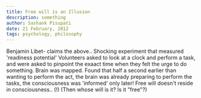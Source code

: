 ```yaml
---
title: Free will is an Illusion
description: something
author: Sashank Pisupati
date: 21 February, 2012
tags: psychology, philosophy
---
```


Benjamin Libet- claims the above..
Shocking experiment that measured 'readiness potential'
Volunteers asked to look at a clock and perform a task, and were asked to pinpoint the exaact time when they felt the urge to do something. Brain was mapped.
Found that half a second earlier than wanting to perform the act, the brain was already preparing to perform the tasks, the consciousness was 'informed' only later!
Free will doesn't reside in consciousness.. (!) (Then whose will is it? Is it "free"?)
